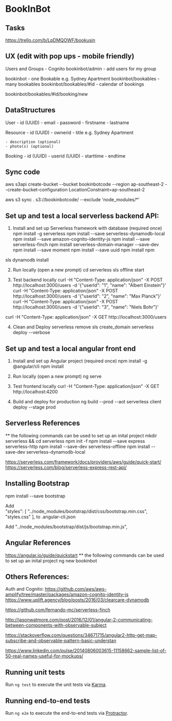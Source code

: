 # BookInBot

## Tasks
https://trello.com/b/LpDMQOWF/bookusin

## UX (edit with pop ups - mobile friendly)
Users and Groups - Cognito
bookinbot/admin - add users for my group

bookinbot - one Bookable e.g. Sydney Apartment
bookinbot/bookables - many bookables
bookinbot/bookables/#id - calendar of bookings

bookinbot/bookables/#id/booking/new

## DataStructures

User
    - id (UUID)
    - email
    - password
    - firstname
    - lastname

Resource
    - id (UUID)
    - ownerid
    - title e.g. Sydney Apartment

    - description (optional)
    - photo(s) (optional)

Booking
    - id (UUID)
    - userid (UUID)
    - starttime
    - endtime

## Sync code

aws s3api create-bucket --bucket bookinbotcode --region ap-southeast-2 --create-bucket-configuration LocationConstraint=ap-southeast-2

aws s3 sync . s3://bookinbotcode/ --exclude 'node_modules/*' 

## Set up and test a local serverless backend API:

1) Install and set up Serverless framework with database (required once)
npm install -g serverless
npm install --save serverless-dynamodb-local
npm install --save amazon-cognito-identity-js
npm install --save serverless-finch
npm install serverless-domain-manager --save-dev
npm install --save moment
npm install --save uuid
npm install npm

sls dynamodb install

2) Run locally (open a new prompt)
cd serverless
sls offline start

3) Test backend locally
curl -H "Content-Type: application/json" -X POST http://localhost:3000/users -d '{"userId": "1", "name": "Albert Einstein"}'
curl -H "Content-Type: application/json" -X POST http://localhost:3000/users -d '{"userId": "2", "name": "Max Planck"}'
curl -H "Content-Type: application/json" -X POST http://localhost:3000/users -d '{"userId": "3", "name": "Niels Bohr"}'

curl -H "Content-Type: application/json" -X GET http://localhost:3000/users

4) Clean and Deploy
serverless remove
sls create_domain
serverless deploy --verbose

## Set up and test a local angular front end

1) Install and set up Angular project (required once)
npm install -g @angular/cli
npm install

2) Run locally (open a new prompt)
ng serve

3) Test frontend locally
curl -H "Content-Type: application/json" -X GET http://localhost:4200

4) Build and deploy for production
ng build --prod --aot
serverless client deploy --stage prod

## Serverless References

** the following commands can be used to set up an inital project
mkdir serverless && cd serverless
npm init -f
npm install --save express serverless-http
npm install --save-dev serverless-offline
npm install --save-dev serverless-dynamodb-local

https://serverless.com/framework/docs/providers/aws/guide/quick-start/
https://serverless.com/blog/serverless-express-rest-api/

## Installing Bootstrap
npm install --save bootstrap

Add        
      "styles": [
        "../node_modules/bootstrap/dist/css/bootstrap.min.css",        
        "styles.css"
      ],
to
.angular-cli.json

Add
        "../node_modules/bootstrap/dist/js/bootstrap.min.js",


## Angular References

https://angular.io/guide/quickstart
** the following commands can be used to set up an inital project
ng new bookinbot


## Others References:


Auth and Cognito:
https://github.com/aws/aws-amplify/tree/master/packages/amazon-cognito-identity-js
https://www.uplift.agency/blog/posts/2016/03/clearcare-dynamodb

https://github.com/fernando-mc/serverless-finch

http://jasonwatmore.com/post/2016/12/01/angular-2-communicating-between-components-with-observable-subject

https://stackoverflow.com/questions/34671715/angular2-http-get-map-subscribe-and-observable-pattern-basic-understan

https://www.linkedin.com/pulse/20140806003615-11158662-sample-list-of-50-real-names-useful-for-mockups/

## Running unit tests

Run `ng test` to execute the unit tests via [Karma](https://karma-runner.github.io).

## Running end-to-end tests

Run `ng e2e` to execute the end-to-end tests via [Protractor](http://www.protractortest.org/).

